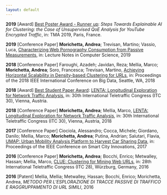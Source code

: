 ```yaml
---
layout: default
---
```



**2019** [Award] [Best Poster Award - Runner up](https://tma.ifip.org/2019/awards/): _Steps Towards Explainable AI for Clustering: the Case of Unsupervised QoE Analysis for YouTube Encrypted Traffic_, in: TMA 2019, Paris, France.

**2019** [Conference Paper] **Morichetta, Andrea**; Trevisan, Martino; Vassio, Luca, [Characterizing Web Pornography Consumption from Passive Measurements](https://iris.polito.it/handle/11583/2728556#.XRowVS17EWo), in: Lecture Notes in Computer Science, 2019

**2018** [Conference Paper] Faroughi, Azadeh; Javidan, Reza; Mellia, Marco; **Morichetta, Andrea**; Soro, Francesca; Trevisan, Martino, [Achieving Horizontal Scalability in Density-based Clustering for URLs](https://iris.polito.it/handle/11583/2723876), in: Proceedings of the 2018 IEEE International Conference on Big Data, Seattle, WA, 2018

**2018** [Award] [Best Student Paper Award](https://itc30.org/en/best-paper-awards.html): [LENTA: Longitudinal Exploration for Network Traffic Analysis](https://iris.polito.it/handle/11583/2715459), in: 30th International Teletraffic Congress (ITC 30), Vienna, Austria.

**2018** [Conference Paper] **Morichetta, Andrea**; Mellia, Marco, [LENTA: Longitudinal Exploration for Network Traffic Analysis](https://iris.polito.it/handle/11583/2715459), in: 30th International Teletraffic Congress (ITC 30), Vienna, Austria, 2018

**2017** [Conference Paper] Ciociola, Alessandro; Cocca, Michele; Giordano, Danilo; Mellia, Marco; **Morichetta, Andrea**; Putina, Andrian; Salutari, Flavia, [UMAP: Urban Mobility Analysis Platform to Harvest Car Sharing Data](https://iris.polito.it/handle/11583/2710807#.XRoyPC17EWo), in: Proceedings of the IEEE Conference on Smart City Innovations, 2017

**2016** [Conference Paper] **Morichetta, Andrea**; Bocchi, Enrico; Metwalley, Hassan; Mellia, Marco, [CLUE: Clustering for Mining Web URLs](https://iris.polito.it/handle/11583/2665105#.XRoytC17EWo), in: 28th International Teletraffic Congress (ITC 28), Würzburg, Germany, 2016

**2016** [Patent] Mellia, Mellia; Metwalley, Hassan; Bocchi, Enrico; Morichetta, Andrea, _METODO PER L’ESPLORAZIONE DI TRACCE PASSIVE DI TRAFFICO E RAGGRUPPAMENTO DI URL SIMILI_, 2016
